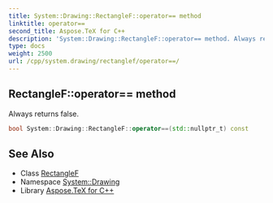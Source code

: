 ```yaml
---
title: System::Drawing::RectangleF::operator== method
linktitle: operator==
second_title: Aspose.TeX for C++
description: 'System::Drawing::RectangleF::operator== method. Always returns false in C++.'
type: docs
weight: 2500
url: /cpp/system.drawing/rectanglef/operator==/
---
```

## RectangleF::operator== method


Always returns false.

```cpp
bool System::Drawing::RectangleF::operator==(std::nullptr_t) const
```

## See Also

* Class [RectangleF](../)
* Namespace [System::Drawing](../../)
* Library [Aspose.TeX for C++](../../../)

